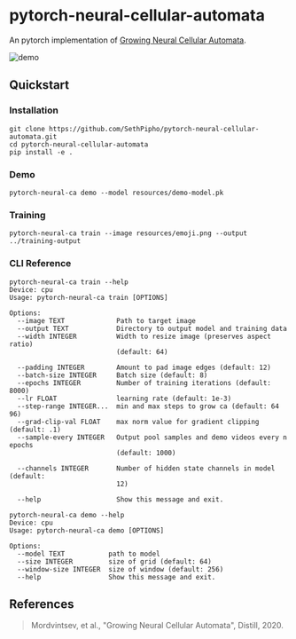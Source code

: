 # pytorch-neural-cellular-automata

An pytorch implementation of [Growing Neural Cellular Automata](https://distill.pub/2020/growing-ca/). 

![demo](https://i.imgur.com/QHXVKgW.gif)

## Quickstart

### Installation

```
git clone https://github.com/SethPipho/pytorch-neural-cellular-automata.git 
cd pytorch-neural-cellular-automata
pip install -e .
```

### Demo
```
pytorch-neural-ca demo --model resources/demo-model.pk
```

### Training 
```
pytorch-neural-ca train --image resources/emoji.png --output ../training-output
```

### CLI Reference

```
pytorch-neural-ca train --help
Device: cpu
Usage: pytorch-neural-ca train [OPTIONS]

Options:
  --image TEXT             Path to target image
  --output TEXT            Directory to output model and training data
  --width INTEGER          Width to resize image (preserves aspect ratio)
                           (default: 64)

  --padding INTEGER        Amount to pad image edges (default: 12)
  --batch-size INTEGER     Batch size (default: 8)
  --epochs INTEGER         Number of training iterations (default: 8000)
  --lr FLOAT               learning rate (default: 1e-3)
  --step-range INTEGER...  min and max steps to grow ca (default: 64 96)
  --grad-clip-val FLOAT    max norm value for gradient clipping (default: .1)
  --sample-every INTEGER   Output pool samples and demo videos every n epochs
                           (default: 1000)

  --channels INTEGER       Number of hidden state channels in model (default:
                           12)

  --help                   Show this message and exit.
```

```
pytorch-neural-ca demo --help
Device: cpu
Usage: pytorch-neural-ca demo [OPTIONS]

Options:
  --model TEXT           path to model
  --size INTEGER         size of grid (default: 64)
  --window-size INTEGER  size of window (default: 256)
  --help                 Show this message and exit.

```

## References

> Mordvintsev, et al., "Growing Neural Cellular Automata", Distill, 2020.